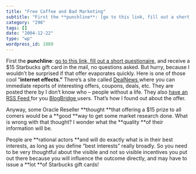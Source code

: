 ```yaml
---
title: "Free Coffee and Bad Marketing"
subtitle: "First the **punchline**: [go to this link, fill out a short questionaire,](http://www.successandyou...."
category: "298"
tags: []
date: "2004-12-22"
type: "wp"
wordpress_id: 1889
---
```

First the **punchline**: [go to this link, fill out a short questionaire,](http://www.successandyou.net/RAC/) and receive a $15 Starbucks gift card in the mail, no questions asked. But hurry, because I wouldn’t be surprised if that offer evaporates quickly.
Here is one of those cool “**internet effects.”** There’s a site called [DealNews ](http://www.dealnews.com)where you can immediate reports of interesting offers, coupons, deals, etc. They are posted there by I don’t know who – people without a life. They also [have an RSS Feed ](http://content.dealnews.com/dealnews/rss/last-twenty.xml)for you [BlogBridge ](http://www.blogbridge.com)users. That’s how I found out about the offer.

Anyway, some Oracle Reseller **thought **that offering a $15 prize to all comers would be a **good **way to get some market research done. What is wrong with that thought? I wonder what the **quality **of their information will be. 

People are **rational actors **and will do exactly what is in their best interests, as long as you define “best interests” really broadly. So you need to be very thoughtful about the visible and not so visible incentives you put out there because you will influence the outcome directly, and may have to issue a **lot **of Starbucks gift cards!